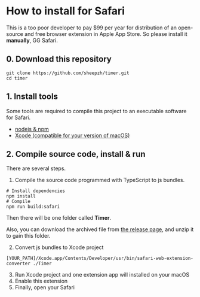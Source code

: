 # How to install for Safari

This is a too poor developer to pay $99 per year for distribution of an open-source and free browser extension in Apple App Store.
So please install it **manually**, GG Safari.

## 0. Download this repository

```shell
git clone https://github.com/sheepzh/timer.git
cd timer
```

## 1. Install tools

Some tools are required to compile this project to an executable software for Safari.

-   [nodejs & npm](https://docs.npmjs.com/downloading-and-installing-node-js-and-npm)
-   [Xcode (compatible for your version of macOS)](https://developer.apple.com/xcode/)

## 2. Compile source code, install & run

There are several steps.

1. Compile the source code programmed with TypeScript to js bundles.

```shell
# Install dependencies
npm install
# Compile
npm run build:safari
```

Then there will be one folder called **Timer**.

Also, you can download the archived file from [the release page](https://github.com/sheepzh/timer/releases), and unzip it to gain this folder.

2. Convert js bundles to Xcode project

```shell
[YOUR_PATH]/Xcode.app/Contents/Developer/usr/bin/safari-web-extension-converter ./Timer
```

3. Run Xcode project and one extension app will installed on your macOS
4. Enable this extension
5. Finally, open your Safari
